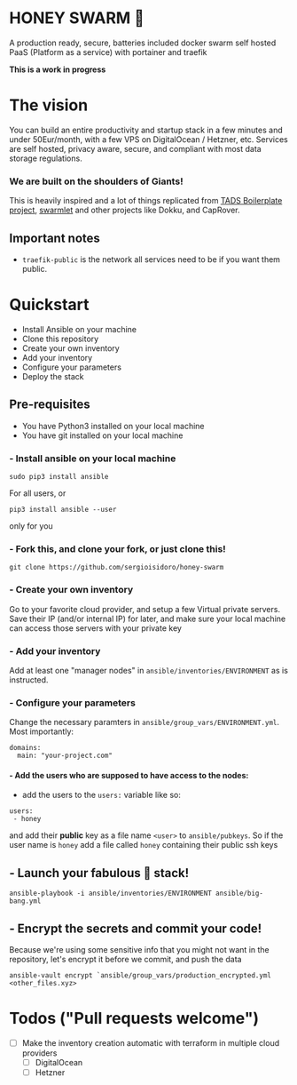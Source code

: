 # HONEY SWARM 🐝
A production ready, secure, batteries included docker swarm self hosted PaaS (Platform as a service) with portainer and traefik

**This is a work in progress**
# The vision
You can build an entire productivity and startup stack in a few minutes and under 50Eur/month, with a few VPS on DigitalOcean / Hetzner, etc. Services are self hosted, privacy aware, secure, and compliant with most data storage regulations.

### We are built on the shoulders of Giants!
This is heavily inspired and a lot of things replicated from [TADS Boilerplate project](https://github.com/thomvaill/tads-boilerplate), [swarmlet](https://swarmlet.dev/) and other projects like Dokku, and CapRover.

## Important notes
- `traefik-public` is the network all services need to be if you want them public.

# Quickstart

- Install Ansible on your machine
- Clone this repository
- Create your own inventory 
- Add your inventory 
- Configure your parameters
- Deploy the stack


## Pre-requisites
* You have Python3 installed on your local machine
* You have git installed on your local machine

### - Install ansible on your local machine
```
sudo pip3 install ansible
``` 
For all users, or 
```
pip3 install ansible --user
```
only for you

### - Fork this, and clone your fork, or just clone this!
`git clone https://github.com/sergioisidoro/honey-swarm`

### - Create your own inventory 
Go to your favorite cloud provider, and setup a few Virtual private servers.
Save their IP (and/or internal IP) for later, and make sure your local machine
can access those servers with your private key

### - Add your inventory 
Add at least one "manager nodes" in `ansible/inventories/ENVIRONMENT` as is instructed.

### - Configure your parameters
Change the necessary paramters in `ansible/group_vars/ENVIRONMENT.yml`. Most importantly:
```
domains:
  main: "your-project.com"
```
#### - Add the users who are supposed to have access to the nodes:
- add the users to the `users:` variable like so:
```
users:
 - honey
```

and add their **public** key as a file name `<user>` to `ansible/pubkeys`. So if the user name is `honey` add a file called `honey` containing their public ssh keys

## - Launch your fabulous 💅 stack!
```
ansible-playbook -i ansible/inventories/ENVIRONMENT ansible/big-bang.yml 
```

## - Encrypt the secrets and commit your code!
Because we're using some sensitive info that you might not want in the repository, 
let's encrypt it before we commit, and push the data
```
ansible-vault encrypt `ansible/group_vars/production_encrypted.yml <other_files.xyz>
```


# Todos ("Pull requests welcome")
- [ ] Make the inventory creation automatic with terraform in multiple cloud providers
  - [ ] DigitalOcean
  - [ ] Hetzner
